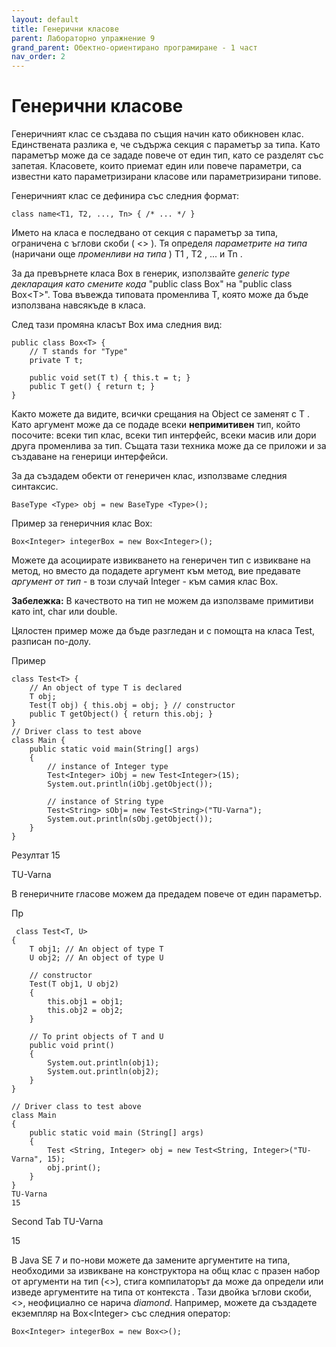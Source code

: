 ```yaml
---
layout: default
title: Генерични класове
parent: Лабораторно упражнение 9
grand_parent: Обектно-ориентирано програмиране - 1 част
nav_order: 2
---
```

# Генерични класове

Генеричният клас се създава по същия начин като обикновен клас. Единствената разлика е, че съдържа секция с параметър за типа. Като параметър може да се зададе повече от един тип, като се разделят със запетая. Класовете, които приемат един или повече параметри, са известни като параметризирани класове или параметризирани типове.

Генеричният клас се дефинира със следния формат:

```
class name<T1, T2, ..., Tn> { /* ... */ }
```

Името на класа е последвано от секция с параметър за типа, ограничена с ъглови скоби ( <> ). Тя определя _параметрите на типа_ (наричани още _променливи на типа_ ) T1 , T2 , ... и Tn .

За да превърнете класа Box в генерик,  използвайте _generic type декларация като смените кода_ "public class Box" на "public class Box\<T>". Това въвежда типовата променлива T, която може да бъде използвана навсякъде в класа.&#x20;

След тази промяна класът Box има следния вид:

```
public class Box<T> {
    // T stands for "Type"
    private T t;

    public void set(T t) { this.t = t; }
    public T get() { return t; }
}

```

Както можете да видите, всички срещания на Object се заменят с T . Като аргумент може да се подаде всеки **непримитивен** тип, който посочите: всеки тип клас, всеки тип интерфейс, всеки масив или дори друга променлива за тип. Същата тази техника може да се приложи и за създаване на генерици интерфейси.

За да създадем обекти от генеричен клас, използваме следния синтаксис.&#x20;

```
BaseType <Type> obj = new BaseType <Type>();
```

Пример за генеричния клас Box:

```
Box<Integer> integerBox = new Box<Integer>();
```

Можете да асоциирате извикването на генеричен тип c извикване на метод, но вместо да подадете аргумент към метод, вие предавате _аргумент от тип_ - в този случай Integer - към самия клас Box.

**Забележка:** В качеството на тип не можем да използваме примитиви като int, char или double.

Цялостен пример може да бъде разгледан и с помощта на класа Test, разписан по-долу.


Пример
```
class Test<T> {
	// An object of type T is declared
	T obj;
	Test(T obj) { this.obj = obj; } // constructor
	public T getObject() { return this.obj; }
}
// Driver class to test above
class Main {
	public static void main(String[] args)
	{
		// instance of Integer type
		Test<Integer> iObj = new Test<Integer>(15);
		System.out.println(iObj.getObject());

		// instance of String type
		Test<String> sObj= new Test<String>("TU-Varna");
		System.out.println(sObj.getObject());
	}
}

```


Резултат
15

TU-Varna



В генеричните гласове можем да предадем повече от един параметър.


Пр
```
 class Test<T, U>
{
	T obj1; // An object of type T
	U obj2; // An object of type U

	// constructor
	Test(T obj1, U obj2)
	{
		this.obj1 = obj1;
		this.obj2 = obj2;
	}

	// To print objects of T and U
	public void print()
	{
		System.out.println(obj1);
		System.out.println(obj2);
	}
}

// Driver class to test above
class Main
{
	public static void main (String[] args)
	{
		Test <String, Integer> obj = new Test<String, Integer>("TU-Varna", 15);
		obj.print();
	}
}
TU-Varna
15

```


Second Tab
TU-Varna

15



В Java SE 7 и по-нови можете да замените аргументите на типа, необходими за извикване на конструктора на общ клас с празен набор от аргументи на тип (<>), стига компилаторът да може да определи или изведе аргументите на типа от контекста . Тази двойка ъглови скоби, <>, неофициално се нарича _diamond_. Например, можете да създадете екземпляр на Box\<Integer> със следния оператор:

```
Box<Integer> integerBox = new Box<>();
```
